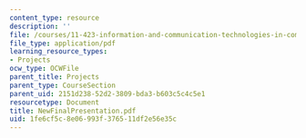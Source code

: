 ```yaml
---
content_type: resource
description: ''
file: /courses/11-423-information-and-communication-technologies-in-community-development-spring-2004/1fe6cf5c8e06993f376511df2e56e35c_NewFinalPresentation.pdf
file_type: application/pdf
learning_resource_types:
- Projects
ocw_type: OCWFile
parent_title: Projects
parent_type: CourseSection
parent_uid: 2151d238-52d2-3809-bda3-b603c5c4c5e1
resourcetype: Document
title: NewFinalPresentation.pdf
uid: 1fe6cf5c-8e06-993f-3765-11df2e56e35c
---
```

